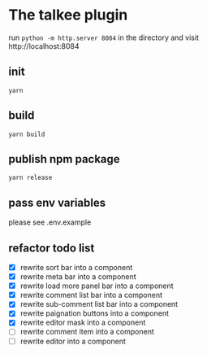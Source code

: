 # The talkee plugin

run `python -m http.server 8084` in the directory and visit http://localhost:8084

## init

```shell
yarn
```

## build

```shell
yarn build
```

## publish npm package

```shell
yarn release
```

## pass env variables

please see .env.example

## refactor todo list

- [x] rewrite sort bar into a component
- [x] rewrite meta bar into a component
- [x] rewrite load more panel bar into a component
- [x] rewrite comment list bar into a component
- [x] rewrite sub-comment list bar into a component
- [x] rewrite paignation buttons into a component
- [x] rewrite editor mask into a component
- [ ] rewrite comment item into a component
- [ ] rewrite editor into a component
